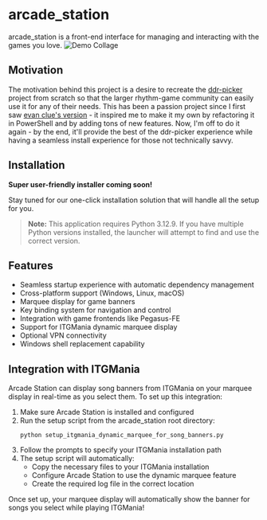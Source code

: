 # arcade_station
arcade_station is a front-end interface for managing and interacting with the games you love.
![Demo Collage](assets/images/readme/demo-collage.jpg)

## Motivation
The motivation behind this project is a desire to recreate the [ddr-picker](https://github.com/dtammam/ddr-picker) project from scratch so that the larger rhythm-game community can easily use it for any of their needs. This has been a passion project since I first saw [evan clue's version](https://github.com/evanclue/ddr-picker) - it inspired me to make it my own by refactoring it in PowerShell and by adding tons of new features. Now, I'm off to do it again - by the end, it'll provide the best of the ddr-picker experience while having a seamless install experience for those not technically savvy.

## Installation

**Super user-friendly installer coming soon!**

Stay tuned for our one-click installation solution that will handle all the setup for you.

> **Note:** This application requires Python 3.12.9. If you have multiple Python versions installed, the launcher will attempt to find and use the correct version.

## Features

- Seamless startup experience with automatic dependency management
- Cross-platform support (Windows, Linux, macOS)
- Marquee display for game banners
- Key binding system for navigation and control
- Integration with game frontends like Pegasus-FE
- Support for ITGMania dynamic marquee display
- Optional VPN connectivity
- Windows shell replacement capability

## Integration with ITGMania

Arcade Station can display song banners from ITGMania on your marquee display in real-time as you select them. To set up this integration:

1. Make sure Arcade Station is installed and configured
2. Run the setup script from the arcade_station root directory:
   ```
   python setup_itgmania_dynamic_marquee_for_song_banners.py
   ```
3. Follow the prompts to specify your ITGMania installation path
4. The setup script will automatically:
   - Copy the necessary files to your ITGMania installation
   - Configure Arcade Station to use the dynamic marquee feature
   - Create the required log file in the correct location

Once set up, your marquee display will automatically show the banner for songs you select while playing ITGMania!